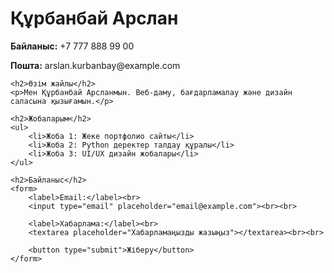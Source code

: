 <!DOCTYPE html>
<html lang="kk">
<head>
    <meta charset="UTF-8">
    <title>Менің портфолиом</title>
    <link rel="stylesheet" href="style.css">
</head>
<body>
    <h1>Құрбанбай Арслан</h1>
    <p><strong>Байланыс:</strong> +7 777 888 99 00</p>
    <p><strong>Пошта:</strong> arslan.kurbanbay@example.com</p>

    <h2>Өзім жайлы</h2>
    <p>Мен Құрбанбай Арсланмын. Веб-даму, бағдарламалау және дизайн саласына қызығамын.</p>

    <h2>Жобаларым</h2>
    <ul>
        <li>Жоба 1: Жеке портфолио сайты</li>
        <li>Жоба 2: Python деректер талдау құралы</li>
        <li>Жоба 3: UI/UX дизайн жобалары</li>
    </ul>

    <h2>Байланыс</h2>
    <form>
        <label>Email:</label><br>
        <input type="email" placeholder="email@example.com"><br><br>

        <label>Хабарлама:</label><br>
        <textarea placeholder="Хабарламаңызды жазыңыз"></textarea><br><br>

        <button type="submit">Жіберу</button>
    </form>
</body>
</html>
